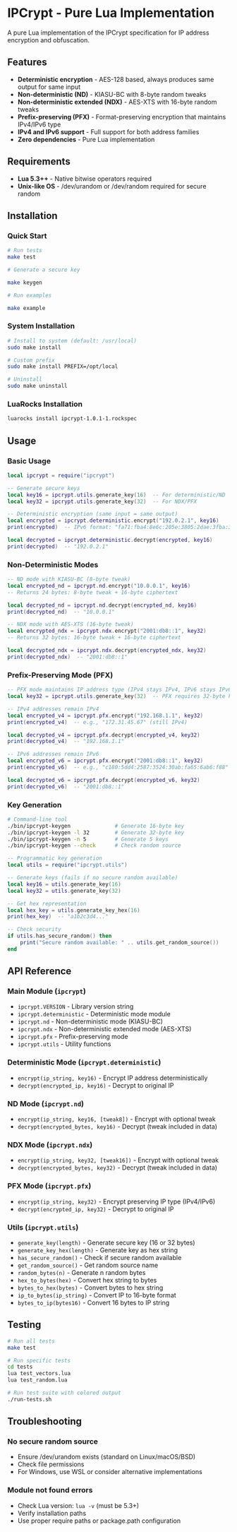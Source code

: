 # IPCrypt - Pure Lua Implementation

A pure Lua implementation of the IPCrypt specification for IP address encryption and obfuscation.

## Features

- **Deterministic encryption** - AES-128 based, always produces same output for same input
- **Non-deterministic (ND)** - KIASU-BC with 8-byte random tweaks  
- **Non-deterministic extended (NDX)** - AES-XTS with 16-byte random tweaks
- **Prefix-preserving (PFX)** - Format-preserving encryption that maintains IPv4/IPv6 type
- **IPv4 and IPv6 support** - Full support for both address families
- **Zero dependencies** - Pure Lua implementation

## Requirements

- **Lua 5.3++** - Native bitwise operators required
- **Unix-like OS** - /dev/urandom or /dev/random required for secure random

## Installation

### Quick Start

```bash
# Run tests
make test

# Generate a secure key

make keygen

# Run examples

make example
```

### System Installation

```bash
# Install to system (default: /usr/local)
sudo make install

# Custom prefix
sudo make install PREFIX=/opt/local

# Uninstall
sudo make uninstall
```

### LuaRocks Installation

```bash
luarocks install ipcrypt-1.0.1-1.rockspec
```

## Usage

### Basic Usage

```lua
local ipcrypt = require("ipcrypt")

-- Generate secure keys
local key16 = ipcrypt.utils.generate_key(16)  -- For deterministic/ND
local key32 = ipcrypt.utils.generate_key(32)  -- For NDX/PFX

-- Deterministic encryption (same input = same output)
local encrypted = ipcrypt.deterministic.encrypt("192.0.2.1", key16)
print(encrypted)  -- IPv6 format: "fa71:fba4:8e6c:205e:3805:2dae:3fba:39f1"

local decrypted = ipcrypt.deterministic.decrypt(encrypted, key16)
print(decrypted)  -- "192.0.2.1"
```

### Non-Deterministic Modes

```lua
-- ND mode with KIASU-BC (8-byte tweak)
local encrypted_nd = ipcrypt.nd.encrypt("10.0.0.1", key16)
-- Returns 24 bytes: 8-byte tweak + 16-byte ciphertext

local decrypted_nd = ipcrypt.nd.decrypt(encrypted_nd, key16)
print(decrypted_nd)  -- "10.0.0.1"

-- NDX mode with AES-XTS (16-byte tweak)
local encrypted_ndx = ipcrypt.ndx.encrypt("2001:db8::1", key32)
-- Returns 32 bytes: 16-byte tweak + 16-byte ciphertext

local decrypted_ndx = ipcrypt.ndx.decrypt(encrypted_ndx, key32)
print(decrypted_ndx)  -- "2001:db8::1"
```

### Prefix-Preserving Mode (PFX)

```lua
-- PFX mode maintains IP address type (IPv4 stays IPv4, IPv6 stays IPv6)
local key32 = ipcrypt.utils.generate_key(32)  -- PFX requires 32-byte key

-- IPv4 addresses remain IPv4
local encrypted_v4 = ipcrypt.pfx.encrypt("192.168.1.1", key32)
print(encrypted_v4)  -- e.g., "172.31.45.67" (still IPv4)

local decrypted_v4 = ipcrypt.pfx.decrypt(encrypted_v4, key32)
print(decrypted_v4)  -- "192.168.1.1"

-- IPv6 addresses remain IPv6
local encrypted_v6 = ipcrypt.pfx.encrypt("2001:db8::1", key32)
print(encrypted_v6)  -- e.g., "c180:5dd4:2587:3524:30ab:fa65:6ab6:f88" (still IPv6)

local decrypted_v6 = ipcrypt.pfx.decrypt(encrypted_v6, key32)
print(decrypted_v6)  -- "2001:db8::1"
```

### Key Generation

```bash
# Command-line tool
./bin/ipcrypt-keygen              # Generate 16-byte key
./bin/ipcrypt-keygen -l 32        # Generate 32-byte key
./bin/ipcrypt-keygen -n 5         # Generate 5 keys
./bin/ipcrypt-keygen --check      # Check random source
```

```lua
-- Programmatic key generation
local utils = require("ipcrypt.utils")

-- Generate keys (fails if no secure random available)
local key16 = utils.generate_key(16)
local key32 = utils.generate_key(32)

-- Get hex representation
local hex_key = utils.generate_key_hex(16)
print(hex_key)  -- "a1b2c3d4..."

-- Check security
if utils.has_secure_random() then
    print("Secure random available: " .. utils.get_random_source())
end
```

## API Reference

### Main Module (`ipcrypt`)

- `ipcrypt.VERSION` - Library version string
- `ipcrypt.deterministic` - Deterministic mode module
- `ipcrypt.nd` - Non-deterministic mode (KIASU-BC)
- `ipcrypt.ndx` - Non-deterministic extended mode (AES-XTS)
- `ipcrypt.pfx` - Prefix-preserving mode
- `ipcrypt.utils` - Utility functions

### Deterministic Mode (`ipcrypt.deterministic`)

- `encrypt(ip_string, key16)` - Encrypt IP address deterministically
- `decrypt(encrypted_ip, key16)` - Decrypt to original IP

### ND Mode (`ipcrypt.nd`)

- `encrypt(ip_string, key16, [tweak8])` - Encrypt with optional tweak
- `decrypt(encrypted_bytes, key16)` - Decrypt (tweak included in data)

### NDX Mode (`ipcrypt.ndx`)

- `encrypt(ip_string, key32, [tweak16])` - Encrypt with optional tweak
- `decrypt(encrypted_bytes, key32)` - Decrypt (tweak included in data)

### PFX Mode (`ipcrypt.pfx`)

- `encrypt(ip_string, key32)` - Encrypt preserving IP type (IPv4/IPv6)
- `decrypt(encrypted_ip, key32)` - Decrypt to original IP

### Utils (`ipcrypt.utils`)

- `generate_key(length)` - Generate secure key (16 or 32 bytes)
- `generate_key_hex(length)` - Generate key as hex string
- `has_secure_random()` - Check if secure random available
- `get_random_source()` - Get random source name
- `random_bytes(n)` - Generate n random bytes
- `hex_to_bytes(hex)` - Convert hex string to bytes
- `bytes_to_hex(bytes)` - Convert bytes to hex string
- `ip_to_bytes(ip_string)` - Convert IP to 16-byte format
- `bytes_to_ip(bytes16)` - Convert 16 bytes to IP string

## Testing

```bash
# Run all tests
make test

# Run specific tests
cd tests
lua test_vectors.lua
lua test_random.lua

# Run test suite with colored output
./run-tests.sh
```

## Troubleshooting

### No secure random source

- Ensure /dev/urandom exists (standard on Linux/macOS/BSD)
- Check file permissions
- For Windows, use WSL or consider alternative implementations

### Module not found errors

- Check Lua version: `lua -v` (must be 5.3+)
- Verify installation paths
- Use proper require paths or package.path configuration
